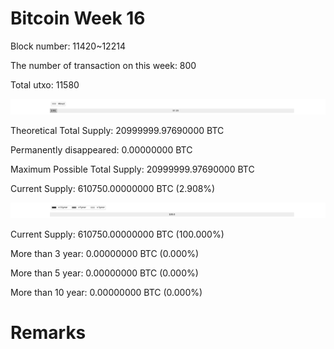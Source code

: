 # Bitcoin Week 16

Block number: 11420~12214

The number of transaction on this week: 800

Total utxo: 11580

![](../images/mined_week16.png)

Theoretical Total Supply: 20999999.97690000 BTC

Permanently disappeared: 0.00000000 BTC

Maximum Possible Total Supply: 20999999.97690000 BTC

Current Supply: 610750.00000000 BTC (2.908%)

![](../images/year_week16.png)


Current Supply: 610750.00000000 BTC (100.000%)

More than 3 year: 0.00000000 BTC (0.000%)

More than 5 year: 0.00000000 BTC (0.000%)

More than 10 year: 0.00000000 BTC (0.000%)

# Remarks

